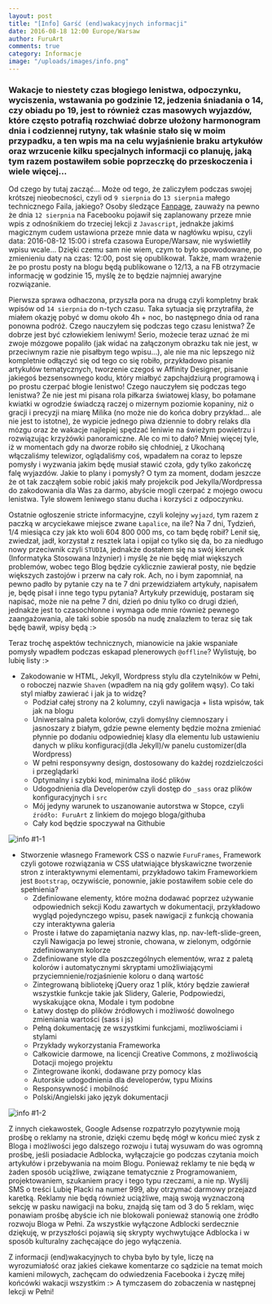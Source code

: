 ```yaml
---
layout: post
title: "[Info] Garść (end)wakacyjnych informacji"
date: 2016-08-18 12:00 Europe/Warsaw
author: FuruArt
comments: true
category: Informacje
image: "/uploads/images/info.png"
---
```

### Wakacje to niestety czas błogiego lenistwa, odpoczynku, wyciszenia, wstawania po godzinie 12, jedzenia śniadania o 14, czy obiadu po 19, jest to również czas masowych wyjazdów, które często potrafią rozchwiać dobrze ułożony harmonogram dnia i codziennej rutyny, tak właśnie stało się w moim przypadku, a ten wpis ma na celu wyjaśnienie braku artykułów oraz wrzucenie kilku specjalnych informacji co planuję, jaką tym razem postawiłem sobie poprzeczkę do przeskoczenia i wiele więcej...

<!--more-->

Od czego by tutaj zacząć... Może od tego, że zaliczyłem podczas swojej krótszej nieobecności, czyli od `9 sierpnia` do `13 sierpnia` małego technicznego Faila, jakiego? Osoby śledzące [Fanpage](https://fb.com/furuart), zauważy na pewno że dnia `12 sierpnia` na Facebooku pojawił się zaplanowany przeze mnie wpis z odnośnikiem do trzeciej lekcji z `Javascript`, jednakże jakimś magicznym cudem ustawiona przeze mnie data w nagłówku wpisu, czyli data: 2016-08-12 15:00 i strefa czasowa Europe/Warsaw, nie wyświetliły wpisu wcale... Dzięki czemu sam nie wiem, czym to było spowodowane, po zmienieniu daty na czas: 12:00, post się opublikował. Także, mam wrażenie że po prostu posty na blogu będą publikowane o 12/13, a na FB otrzymacie informację w godzinie 15, myślę że to będzie najmniej awaryjne rozwiązanie. 

Pierwsza sprawa odhaczona, przyszła pora na drugą czyli kompletny brak wpisów od `14 sierpnia` do n-tych czasu. Taka sytuacja się przytrafiła, że miałem okazję pobyć w domu około 4h + noc, bo następnego dnia od rana ponowna podróż. Czego nauczyłem się podczas tego czasu lenistwa? Że dobrze jest być człowiekiem leniwym! Serio, możecie teraz uznać że mi zwoje mózgowe popaliło (jak widać na załączonym obrazku tak nie jest, w przeciwnym razie nie pisałbym tego wpisu...), ale nie ma nic lepszego niż kompletnie odłączyć się od tego co się robiło, przykładowo pisanie artykułów tematycznych, tworzenie czegoś w Affinity Designer, pisanie jakiegoś bezsensownego kodu, który miałbyć zapchajdziurą programową i po prostu czerpać błogie lenistwo! Czego nauczyłem się podczas tego lenistwa? Że nie jest mi pisana rola piłkarza światowej klasy, bo połamane kwiatki w ogrodzie świadczą raczej o mizernym poziomie kopaniny, niż o gracji i precyzji na miarę Milika (no może nie do końca dobry przykład... ale nie jest to istotne), że wypicie jednego piwa dziennie to dobry relaks dla mózgu oraz że wakacje najlepiej spędzać leniwie na świeżym powietrzu i rozwiązując krzyżówki panoramiczne. Ale co mi to dało? Mniej więcej tyle, iż w momentach gdy na dworze robiło się chłodniej, z Ukochaną włączaliśmy telewizor, oglądaliśmy coś, wpadałem na coraz to lepsze pomysły i wyzwania jakim będę musiał stawić czoła, gdy tylko zakończę falę wyjazdów. Jakie to plany i pomysły? O tym za moment, dodam jeszcze że ot tak zacząłem sobie robić jakiś mały projekcik pod Jekylla/Wordpressa do zakodowania dla Was za darmo, abyście mogli czerpać z mojego owocu lenistwa. Tyle słowem leniwego stanu ducha i korzyści z odpoczynku.

Ostatnie ogłoszenie stricte informacyjne, czyli kolejny `wyjazd`, tym razem z paczką w arcyciekawe miejsce zwane `Łapalice`, na ile? Na 7 dni, Tydzień, 1/4 miesiąca czy jak kto woli 604 800 000 ms, co tam będę robił? Lenił się, zwiedzał, jadł, korzystał z resztek lata i opijał co tylko się da, bo za niedługo nowy przeciwnik czyli `STUDIA`, jednakże dostałem się na swój kierunek (Informatyka Stosowana Inżynier) i myślę że nie będę miał większych problemów, wobec tego Blog będzie cyklicznie zawierał posty, nie będzie większych zastojów i przerw na cały rok. Ach, no i bym zapomniał, na pewno padło by pytanie czy na te 7 dni przewidziałem artykuły, napisałem je, będę pisał i inne tego typu pytania? Artykuły przewiduję, postaram się napisać, może nie na pełne 7 dni, dzień po dniu tylko co drugi dzień, jednakże jest to czasochłonne i wymaga ode mnie również pewnego zaangażowania, ale taki sobie sposób na nudę znalazłem to teraz się tak będę bawił, wpisy będą :> 

Teraz trochę aspektów technicznych, mianowicie na jakie wspaniałe pomysły wpadłem podczas eskapad plenerowych `@offline`? Wylistuję, bo lubię listy :>

* Zakodowanie w HTML, Jekyll, Wordpress stylu dla czytelników w Pełni, o roboczej nazwie `Shaven` (wpadłem na nią gdy goliłem wąsy). Co taki styl miałby zawierać i jak ja to widzę?
  * Podział całej strony na 2 kolumny, czyli nawigacja + lista wpisów, tak jak na blogu
  * Uniwersalna paleta kolorów, czyli domyślny ciemnoszary i jasnoszary z białym, gdzie pewne elementy będzie można zmieniać płynnie po dodaniu odpowiedniej klasy dla elementu lub ustawieniu danych w pliku konfiguracji(dla Jekyll)/w panelu customizer(dla Wordpress)
  * W pełni responsywny design, dostosowany do każdej rozdzielczości i przeglądarki
  * Optymalny i szybki kod, minimalna ilość plików
  * Udogodnienia dla Developerów czyli dostęp do `_sass` oraz plików konfiguracyjnych i `src`
  * Mój jedyny warunek to uszanowanie autorstwa w Stopce, czyli `źródło: FuruArt` z linkiem do mojego bloga/githuba
  * Cały kod będzie spoczywał na Githubie

![info #1-1](https://raw.githubusercontent.com/FuruArt/furuart.github.io/gh-pages/uploads/images/logoFuruFrames.png)

* Stworzenie własnego Framework CSS o nazwie `FuruFrames`, Framework czyli gotowe rozwiązania w CSS ułatwiające błyskawiczne tworzenie stron z interaktywnymi elementami, przykładowo takim Frameworkiem jest `Bootstrap`, oczywiście, ponownie, jakie postawiłem sobie cele do spełnienia?
  * Zdefiniowane elementy, które można dodawać poprzez używanie odpowiednich sekcji Kodu zawartych w dokumentacji, przykładowo wygląd pojedynczego wpisu, pasek nawigacji z funkcją chowania czy interaktywna galeria
  * Proste i łatwe do zapamiętania nazwy klas, np. nav-left-slide-green, czyli Nawigacja po lewej stronie, chowana, w zielonym, odgórnie zdefiniowanym kolorze
  * Zdefiniowane style dla poszczególnych elementów, wraz z paletą kolorów i automatycznymi skryptami umożliwiającymi przyciemnienie/rozjaśnienie koloru o daną wartość
  * Zintegrowaną bibliotekę jQuery oraz 1 plik, który będzie zawierał wszystkie funkcje takie jak Slidery, Galerie, Podpowiedzi, wyskakujące okna, Modale i tym podobne
  * Łatwy dostęp do plików źródłowych i możliwość dowolnego zmieniania wartości (sass i js)
  * Pełną dokumentację ze wszystkimi funkcjami, mozliwościami i stylami
  * Przykłady wykorzystania Frameworka
  * Całkowicie darmowe, na licencji Creative Commons, z możliwością Dotacji mojego projektu
  * Zintegrowane ikonki, dodawane przy pomocy klas
  * Autorskie udogodnienia dla developerów, typu Mixins
  * Responsywność i mobilność
  * Polski/Angielski jako język dokumentacji

![info #1-2](https://www.fokusdigitalservices.com/images/adsense_logo.jpg)

Z innych ciekawostek, Google Adsense rozpatrzyło pozytywnie moją prośbę o reklamy na stronie, dzięki czemu będę mógł w końcu mieć zysk z Bloga i możliwości jego dalszego rozwoju i tutaj wysuwam do was ogromną prośbę, jeśli posiadacie Adblocka, wyłączajcie go podczas czytania moich artykułów i przebywania na moim Blogu. Ponieważ reklamy te nie będą w żaden sposób uciążliwe, związane tematycznie z Programowaniem, projektowaniem, szukaniem pracy i tego typu rzeczami, a nie np. Wyślij SMS o treści Lubię Placki na numer 999, aby otrzymać darmowy przejazd karetką. Reklamy nie będą również uciążliwe, mają swoją wyznaczoną sekcję w pasku nawigacji na boku, znajdą się tam od 3 do 5 reklam, więc ponawiam prośbę abyście ich nie blokowali ponieważ stanowią one źródło rozwoju Bloga w Pełni. Za wszystkie wyłączone Adblocki serdecznie dziękuję, w przyszłości pojawią się skrypty wychwytujące Adblocka i w sposób kulturalny zachęcające do jego wyłączenia. 

Z informacji (end)wakacyjnych to chyba było by tyle, liczę na wyrozumiałość oraz jakieś ciekawe komentarze co sądzicie na temat moich kamieni milowych, zachęcam do odwiedzenia Facebooka i życzę miłej końcówki wakacji wszystkim :> A tymczasem do zobaczenia w następnej lekcji w Pełni!